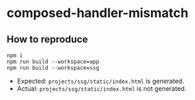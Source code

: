 # composed-handler-mismatch

## How to reproduce

```
npm i
npm run build --workspace=app
npm run build --workspace=ssg
```

- Expected: `projects/ssg/static/index.html` is generated.
- Actual: `projects/ssg/static/index.html` is not generated.
